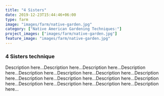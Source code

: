 ```yaml
---
title: "4 Sisters"
date: 2019-12-23T15:44:46+06:00
type: farm
image: "images/farm/native-garden.jpg"
category: ["Native American Gardening Techniques:"]
project_images: ["images/farm/native-garden.jpg"]
feature_image: "images/farm/native-garden.jpg"
---
```

### 4 Sisters technique
Description here...Description here...Description here...Description here...Description here...Description here...Description here...Description here...Description here...Description here...Description here...Description here...Description here...Description here...Description here...Description here...